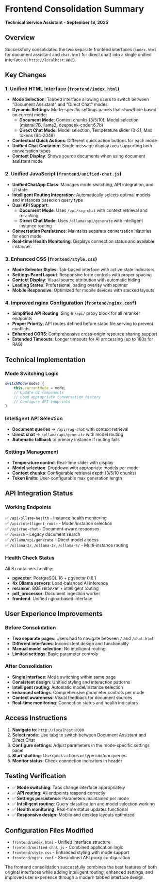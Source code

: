 # Frontend Consolidation Summary
**Technical Service Assistant - September 18, 2025**

## Overview
Successfully consolidated the two separate frontend interfaces (`index.html` for document assistant and `chat.html` for direct chat) into a single unified interface at `http://localhost:8080`.

## Key Changes

### 1. Unified HTML Interface (`frontend/index.html`)
- **Mode Selection**: Tabbed interface allowing users to switch between "Document Assistant" and "Direct Chat" modes
- **Dynamic Settings**: Mode-specific settings panels that show/hide based on current mode:
  - **Document Mode**: Context chunks (3/5/10), Model selection (mistral:7B, llama2, deepseek-coder:6.7b)
  - **Direct Chat Mode**: Model selection, Temperature slider (0-2), Max tokens (64-2048)
- **Contextual Quick Actions**: Different quick action buttons for each mode
- **Unified Chat Container**: Single message display area supporting both conversation types
- **Context Display**: Shows source documents when using document assistant mode

### 2. Unified JavaScript (`frontend/unified-chat.js`)
- **UnifiedChatApp Class**: Manages mode switching, API integration, and UI state
- **Intelligent Routing Integration**: Automatically selects optimal models and instances based on query type
- **Dual API Support**:
  - **Document Mode**: Uses `/api/rag-chat` with context retrieval and reranking
  - **Direct Chat Mode**: Uses `/ollama/api/generate` with intelligent instance routing
- **Conversation Persistence**: Maintains separate conversation histories for each mode
- **Real-time Health Monitoring**: Displays connection status and available instances

### 3. Enhanced CSS (`frontend/style.css`)
- **Mode Selector Styles**: Tab-based interface with active state indicators
- **Settings Panel Layout**: Responsive form controls with proper spacing
- **Context Display**: Visual source attribution with automatic hiding
- **Loading States**: Professional loading overlay with spinner
- **Mobile Responsive**: Optimized for mobile devices with stacked layouts

### 4. Improved nginx Configuration (`frontend/nginx.conf`)
- **Simplified API Routing**: Single `/api/` proxy block for all reranker endpoints
- **Proper Priority**: API routes defined before static file serving to prevent conflicts
- **Enhanced CORS**: Comprehensive cross-origin resource sharing support
- **Extended Timeouts**: Longer timeouts for AI processing (up to 180s for RAG)

## Technical Implementation

### Mode Switching Logic
```javascript
switchMode(mode) {
    this.currentMode = mode;
    // Update UI components
    // Load appropriate conversation history
    // Configure API endpoints
}
```

### Intelligent API Selection
- **Document queries** → `/api/rag-chat` with context retrieval
- **Direct chat** → `/ollama/api/generate` with model routing
- **Automatic fallback** to primary instance if routing fails

### Settings Management
- **Temperature control**: Real-time slider with display
- **Model selection**: Dropdown with appropriate models per mode
- **Context chunks**: Configurable retrieval depth (3/5/10 chunks)
- **Token limits**: User-configurable max generation length

## API Integration Status

### Working Endpoints
✅ `/api/ollama-health` - Instance health monitoring  
✅ `/api/intelligent-route` - Model/instance selection  
✅ `/api/rag-chat` - Document-aware responses  
✅ `/search` - Legacy document search  
✅ `/ollama/api/generate` - Direct model access  
✅ `/ollama-2/`, `/ollama-3/`, `/ollama-4/` - Multi-instance routing  

### Health Check Status
All 8 containers healthy:
- **pgvector**: PostgreSQL 16 + pgvector 0.8.1
- **4x Ollama servers**: Load-balanced AI inference
- **reranker**: BGE reranker + intelligent routing
- **pdf_processor**: Document ingestion worker
- **frontend**: Unified nginx-based interface

## User Experience Improvements

### Before Consolidation
- **Two separate pages**: Users had to navigate between `/` and `/chat.html`
- **Different interfaces**: Inconsistent design and functionality
- **Manual model selection**: No intelligent routing
- **Limited settings**: Basic parameter controls

### After Consolidation
- **Single interface**: Mode switching within same page
- **Consistent design**: Unified styling and interaction patterns
- **Intelligent routing**: Automatic model/instance selection
- **Enhanced settings**: Comprehensive parameter controls per mode
- **Context awareness**: Visual feedback for document sources
- **Real-time monitoring**: Connection status and health indicators

## Access Instructions
1. **Navigate to**: `http://localhost:8080`
2. **Select mode**: Use tabs to switch between Document Assistant and Direct Chat
3. **Configure settings**: Adjust parameters in the mode-specific settings panel
4. **Start chatting**: Use quick actions or type custom queries
5. **Monitor status**: Check connection indicators in header

## Testing Verification
- ✅ **Mode switching**: Tabs change interface appropriately
- ✅ **API routing**: All endpoints respond correctly
- ✅ **Settings persistence**: Parameters maintained per mode
- ✅ **Intelligent routing**: Query classification and model selection working
- ✅ **Health monitoring**: Real-time status updates functional
- ✅ **Responsive design**: Mobile and desktop layouts optimized

## Configuration Files Modified
- `frontend/index.html` - Unified interface structure
- `frontend/unified-chat.js` - Combined application logic
- `frontend/style.css` - Enhanced styling with mode support
- `frontend/nginx.conf` - Streamlined API proxy configuration

The frontend consolidation successfully combines the best features of both original interfaces while adding intelligent routing, enhanced settings, and improved user experience through a modern tabbed interface design.